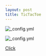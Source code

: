 ```yaml
---
layout: post
title: TicTacToe
---
```

![_config.yml](https://lh3.googleusercontent.com/-T531gIw2mwy2kAhXE4D-7Nvvhfh68oeBQzWjR7T7wg4_PHB2n0NE-WmaL4aRTbHEtccKFEOFRJLPxUIosPCA3n3-6LmJs_QL53CaYmes8IbkCyno2uIoQZbuffVx7ww8Ln0dQquHVVoHCf4owa0cLNi7aTOUq7vfZU6dYaUk2W9ZE_uAXW6vugPync3QzMP9oz70nQHgETWQyB6uOy0rAA3kgAW6kt01qOCBWiN_0Z6MrAYLXOQpHRTwyVJCtSIOOTHFQ7vHBN4UEecXP2viX0I6Q9RjB3iQ03yr-uA4JBYHhVtqeMUCsjtRn654YI80_TiCz2fc6Kf2z_s9Xy0FmRtMVFX_mv5cmiNxdUAsAh7gUZnTQ3F-MDPpneOYrqqMgi8LcvfMd30ZPgh6HsRvo14zYdUNRjG8hvihV6cCZzLXpZ6TDE5Tz5ZXeFhFby8xzfHSl9GzJQx29C2cMV_OcL9QQ-3a6a0Lv1Pt8XdNdfG3M-J7bPAy1kASqIf_EUp4OHOHdU5M_lldCa8-OtI7gmVsG93K88D_kWt9CeSVlVYNzzKpNLaNHqWL5qZWACrUMnUzrGtQlnCFP1rFtQy_VrKtFBGcA=w427-h570-no)



![_config.yml](https://lh3.googleusercontent.com/wt8Q1zIbSsIOJTDdmtd6MXF6nYbWd3B4iIXcAPE-doUKlgsMsuLF2xPvemNyk0y5wQ6f3KomcDmznFy_KP10jmmDJv6hEbQPchFTCDZfDt1HOJ9Dc96nc7oBM4NEqtXd3aR8TGtGi0uRPfaAoaTC2KquHqSKWFoDQNV7ulBihxPYOurtrky5dHg8SpS7YoRERVYehNIoJ0lbpdZ6hTVBDUegxDvds2SjhlSkdnLa8a4HJWPl3_m7FoOKHtoKTlKYp8_-awOfrFRkDaWgstq1PYn5pVwkvorlUyvL53w-BXMow0U5UK_NNUrp1ejiIBBPkGrDFtZrxX0n9NMUAeTSCPfXDhmMDirkqfzQjPwIDMa885jKTgYvG_rVNSM32fSTBf94jBkCxM5T_8T4NuTUmji6iXQIkuQEQ9qgwOHsPgWsozxNrr3e4ydAFSoi6WGbsDxUBfDxs2KaGsvJiIgP5-Oa_nbYSEBlDG_eRu28SFcXzfwY_F0A4EDyO_Pbkm7I_1z1XCXmGh4KsQu1LYYFoiT4OU2KLjBo4BwkumR9YmVyomIJtSzzL7GdP7GMFn5Zvq0K2HxWQD4MbXI6iuw2HKsysEDIvg=w426-h548-no)



[Click](/tictac/)
